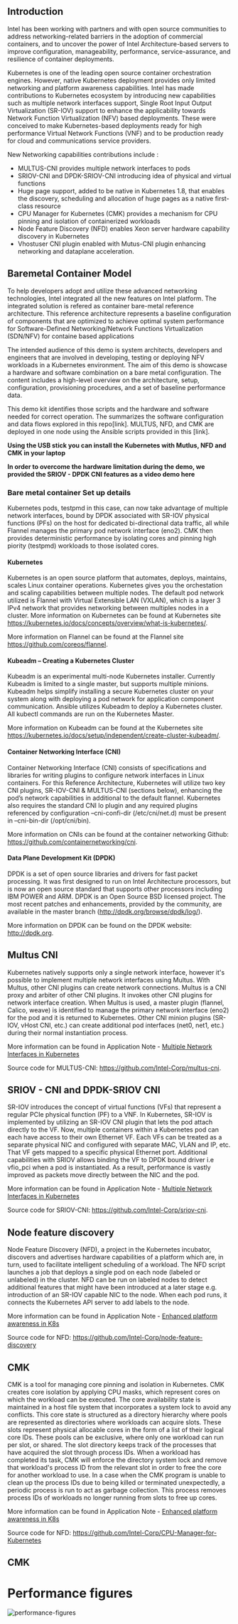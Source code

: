## Introduction
Intel has been working with partners and with open source communities to address networking-related  barriers in the adoption of commercial containers, and to uncover the power of Intel Architecture-based servers to improve configuration, manageability, performance, service-assurance, and resilience of container deployments.

Kubernetes is one of the leading open source container orchestration engines. However, native Kubernetes deployment provides only limited networking and platform awareness capabilities. Intel has made contributions to Kubernetes ecosystem by introducing new capabilities such as  multiple network interfaces support, Single Root Input Output Virtualization (SR-IOV) support to enhance the applicability towards Network Function Virtualization (NFV) based deployments. These were conceived to make Kubernetes-based deployments ready for high performance Virtual Network Functions (VNF) and to be production ready for cloud and communications service providers.

New Networking capabilities contributions include :
*	MULTUS-CNI provides multiple network interfaces to pods
*	SRIOV-CNI and DPDK-SRIOV-CNI introducing idea of physical and virtual functions
*	Huge page support, added to be native in Kubernetes 1.8, that enables the discovery, scheduling and allocation of huge pages as a native first-class resource
*	CPU Manager for Kubernetes (CMK) provides a mechanism for CPU pinning and isolation of containerized workloads
*	Node Feature Discovery (NFD) enables Xeon server hardware capability discovery in Kubernetes
*	Vhostuser CNI plugin enabled with Mutus-CNI plugin enhancing networking and dataplane acceleration.

## Baremetal Container Model
To help developers adopt and utilize these advanced networking technologies, Intel integrated all the new features on Intel platform.  The integrated solution is refered as  container bare-metal reference architecture. This  reference architecture represents a baseline configuration of components that are optimized to achieve optimal system performance for Software-Defined Networking/Network Functions Virtualization (SDN/NFV)  for containe based applications

The intended audience of this demo is system architects, developers and engineers that are involved in developing, testing or deploying NFV workloads in a Kubernetes environment. The aim of this demo is showcase a hardware and software combination on a bare metal configuration. The content includes a high-level overview on the architecture, setup, configuration,  provisioning procedures, and a set of baseline performance data.

This demo kit identifies those scripts and the hardware and software needed for correct operation. The summarizes the software configuration and data flows explored in this repo[link]. MULTUS, NFD, and CMK are deployed in one node using the Ansible scripts provided in this [link]. 

**Using the USB stick you can install the Kubernetes with Mutlus, NFD and CMK in your laptop**

**In order to overcome the hardware limitation during the demo, we provided the SRIOV - DPDK CNI features as a video demo here**

### Bare metal container Set up details

Kubernetes pods, testpmd in this case, can now take advantage of multiple network interfaces, bound by DPDK associated with SR-IOV physical functions (PFs) on the host for dedicated bi-directional data traffic, all while Flannel manages the primary pod network interface (eno2). CMK then provides deterministic performance by isolating cores and pinning high piority (testpmd) workloads to those isolated cores.
 

#### Kubernetes

Kubernetes is an open source platform that automates, deploys, maintains, scales Linux container operations. Kubernetes gives you the orchestation and scaling capabilities between multiple nodes. The default pod network utilized is Flannel with Virtual Extensible LAN (VXLAN), which is a layer 3 IPv4 network that provides networking between multiples nodes in a cluster.  More information on Kubernetes can be found at Kubernetes site https://kubernetes.io/docs/concepts/overview/what-is-kubernetes/.

More information on Flannel can be found at the Flannel site https://github.com/coreos/flannel.

#### Kubeadm – Creating a Kubernetes Cluster
Kubeadm is an experimental multi-node Kubernetes installer. Currently Kubeadm is limited to a single master, but supports multiple minions. Kubeadm helps simplify installing a secure Kubernetes cluster on your system along with deploying a pod network for application component communication. Ansible utilizes Kubeadm to deploy a Kubernetes cluster. All kubectl commands are run on the Kubernetes Master.

More information on Kubeadm can be found at the Kubernetes site https://kubernetes.io/docs/setup/independent/create-cluster-kubeadm/.

#### Container Networking Interface (CNI)
Container Networking Interface (CNI) consists of specifications and libraries for writing plugins to configure network interfaces in Linux containers. For this Reference Architecture, Kubernetes will utilize two key CNI plugins, SR-IOV-CNI & MULTUS-CNI (sections below), enhancing the pod’s network capabilities in additional to the default flannel. 
Kubernetes also requires the standard CNI lo plugin and any required plugins referenced by configuration –cni-confi-dir (/etc/cni/net.d) must be present in –cni-bin-dir (/opt/cni/bin).

More information on CNIs can be found at the container networking Github: https://github.com/containernetworking/cni.

#### Data Plane Development Kit (DPDK)
DPDK is a set of open source libraries and drivers for fast packet processing. It was first designed to run on Intel Architecture processors, but is now an open source standard that supports other processors including IBM POWER and ARM. DPDK is an Open Source BSD licensed project. The most recent patches and enhancements, provided by the community, are available in the master branch (http://dpdk.org/browse/dpdk/log/). 

More information on DPDK can be found on the DPDK website: http://dpdk.org.

## Multus CNI

Kubernetes natively supports only a single network interface, however it's possible to implement multiple network interfaces using Multus. With Multus, other CNI plugins can create network connections. Multus is a CNI proxy and arbiter of other CNI plugins. It invokes other CNI plugins for network interface creation. When Multus is used, a master plugin (flannel, Calico, weave) is identified to manage the primary network interface (eno2) for the pod and it is returned to Kubernetes. Other CNI minion plugins (SR-IOV, vHost CNI, etc.) can create additional pod interfaces (net0, net1, etc.) during their normal instantiation process. 

More information can be found in Application Note - [Multiple Network Interfaces in Kubernetes](https://builders.intel.com/docs/networkbuilders/multiple-network-interfaces-in-kubernetes-application-note.pdf)

Source code for MULTUS-CNI: https://github.com/Intel-Corp/multus-cni. 

## SRIOV - CNI and DPDK-SRIOV CNI

SR-IOV introduces the concept of virtual functions (VFs) that represent a regular PCIe physical function (PF) to a VNF.   In Kubernetes, SR-IOV is implemented by utilizing an SR-IOV CNI plugin that lets the pod attach directly to the VF. Now, multiple containers within a Kubernetes pod can each have access to their own Ethernet VF. Each VFs can be treated as a separate physical NIC and configured with separate MAC, VLAN and IP, etc. That VF gets mapped to a specific physical Ethernet port. Additional capabilities with SRIOV allows binding the VF to DPDK bound driver i.e vfio_pci when a pod is instantiated. As a result, performance is vastly improved as packets move directly between the NIC and the pod.

More information can be found in Application Note - [Multiple Network Interfaces in Kubernetes](https://builders.intel.com/docs/networkbuilders/multiple-network-interfaces-in-kubernetes-application-note.pdf)

Source code for SRIOV-CNI: https://github.com/Intel-Corp/sriov-cni.

## Node feature discovery

Node Feature Discovery (NFD), a project in the Kubernetes incubator, discovers and advertises hardware capabilities of a platform which are, in turn, used to facilitate intelligent scheduling of a workload. The NFD script launches a job that deploys a single pod on each node (labeled or unlabeled) in the cluster. NFD can be run on labeled nodes to detect additional features that might have been introduced at a later stage e.g. introduction of an SR-IOV capable NIC to the node. When each pod runs, it connects the Kubernetes API server to add labels to the node.

More information can be found in Application Note - [Enhanced platform awareness in K8s](https://builders.intel.com/docs/networkbuilders/enhanced-platform-awareness-in-kubernetes-application-note.pdf)

Source code for NFD: https://github.com/Intel-Corp/node-feature-discovery

## CMK

CMK is a tool for managing core pinning and isolation in Kubernetes. CMK creates core isolation by applying CPU masks, which represent cores on which the workload can be executed. The core availability state is maintained in a host file system that incorporates a system lock to avoid any conflicts. This core state is structured as a directory hierarchy where pools are represented as directories where workloads can acquire slots. These slots represent physical allocable cores in the form of a list of their logical core IDs. These pools can be exclusive, where only one workload can run per slot, or shared. The slot directory keeps track of the processes that have acquired the slot through process IDs. When a workload has completed its task, CMK will enforce the directory system lock and remove that workload's process ID from the relevant slot in order to free the core for another workload to use. In a case when the CMK program is unable to clean up the process IDs due to being killed or terminated unexpectedly, a periodic process is run to act as garbage collection. This process removes process IDs of workloads no longer running from slots to free up cores. 

More information can be found in Application Note - [Enhanced platform awareness in K8s](https://builders.intel.com/docs/networkbuilders/enhanced-platform-awareness-in-kubernetes-application-note.pdf)

Source code for NFD: https://github.com/Intel-Corp/CPU-Manager-for-Kubernetes

## CMK


# Performance figures
![performance-figures](../images/PerformanceJPG.JPG)
